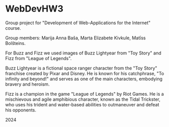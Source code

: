 # WebDevHW3
Group project for "Development of Web-Applications for the Internet" course.

Group members: 
    Marija Anna Baša,
    Marta Elizabete Kivkule,
    Matīss Bolšteins.

For Buzz and Fizz we used images of Buzz Lightyear from "Toy Story" and Fizz from "League of Legends".

Buzz Lightyear is a fictional space ranger character from the "Toy Story" franchise created by Pixar and Disney. He is known for his catchphrase, "To infinity and beyond!" and serves as one of the main characters, embodying bravery and heroism.

Fizz is a champion in the game "League of Legends" by Riot Games. He is a mischievous and agile amphibious character, known as the Tidal Trickster, who uses his trident and water-based abilities to outmaneuver and defeat his opponents.

2024
